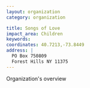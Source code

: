 ```yaml
---
layout: organization
category: organization

title: Songs of Love
impact_area: Children
keywords: 
coordinates: 40.7213,-73.8449
address: |
  PO Box 750809
  Forest Hills NY 11375
---
```

Organization's overview
